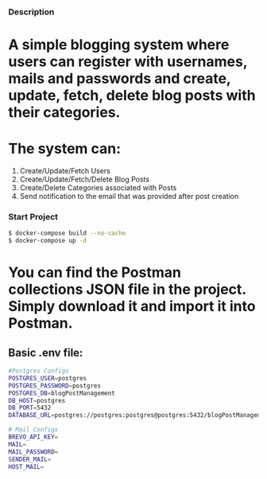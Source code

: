 ### Description

# A simple blogging system where users can register with usernames, mails and passwords and create, update, fetch, delete blog posts with their categories.

# The system can:

1. Create/Update/Fetch Users
2. Create/Update/Fetch/Delete Blog Posts
3. Create/Delete Categories associated with Posts
4. Send notification to the email that was provided after post creation

### Start Project

```bash
$ docker-compose build --no-cache
$ docker-compose up -d 
```
# You can find the Postman collections JSON file in the project. Simply download it and import it into Postman.

## Basic .env file:

```bash
#Postgres Configs
POSTGRES_USER=postgres
POSTGRES_PASSWORD=postgres
POSTGRES_DB=blogPostManagement
DB_HOST=postgres
DB_PORT=5432
DATABASE_URL=postgres://postgres:postgres@postgres:5432/blogPostManagement

# Mail Configs
BREVO_API_KEY=
MAIL=
MAIL_PASSWORD=
SENDER_MAIL=
HOST_MAIL=
```